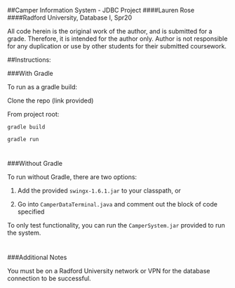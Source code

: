 ##Camper Information System - JDBC Project
####Lauren Rose
####Radford University, Database I, Spr20

All code herein is the original work of the author, and is submitted for a grade. Therefore, it is intended for the author only. Author is not responsible for any duplication or use by other students for their submitted coursework.

##Instructions:

###With Gradle

To run as a gradle build:

Clone the repo (link provided)

From project root:

``gradle build``

``gradle run``

#

###Without Gradle

To run without Gradle, there are two options:

1. Add the provided `swingx-1.6.1.jar` to your classpath, or

2. Go into `CamperDataTerminal.java` and comment out the block of code specified

To only test functionality, you can run the `CamperSystem.jar` provided to run the system.

#

###Additional Notes

You must be on a Radford University network or VPN for the database connection to be successful.